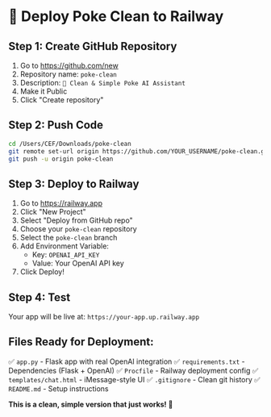 # 🚀 Deploy Poke Clean to Railway

## Step 1: Create GitHub Repository

1. Go to https://github.com/new
2. Repository name: `poke-clean`
3. Description: `🧠 Clean & Simple Poke AI Assistant`
4. Make it Public
5. Click "Create repository"

## Step 2: Push Code

```bash
cd /Users/CEF/Downloads/poke-clean
git remote set-url origin https://github.com/YOUR_USERNAME/poke-clean.git
git push -u origin poke-clean
```

## Step 3: Deploy to Railway

1. Go to https://railway.app
2. Click "New Project"
3. Select "Deploy from GitHub repo"
4. Choose your `poke-clean` repository
5. Select the `poke-clean` branch
6. Add Environment Variable:
   - Key: `OPENAI_API_KEY`
   - Value: Your OpenAI API key
7. Click Deploy!

## Step 4: Test

Your app will be live at: `https://your-app.up.railway.app`

## Files Ready for Deployment:

✅ `app.py` - Flask app with real OpenAI integration
✅ `requirements.txt` - Dependencies (Flask + OpenAI)
✅ `Procfile` - Railway deployment config
✅ `templates/chat.html` - iMessage-style UI
✅ `.gitignore` - Clean git history
✅ `README.md` - Setup instructions

**This is a clean, simple version that just works! 🎯**

